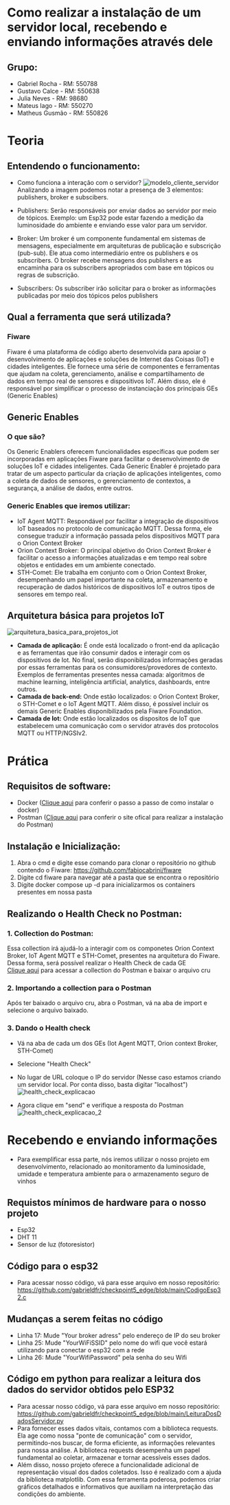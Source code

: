 # Como realizar a instalação de um servidor local, recebendo e enviando informações através dele
## Grupo:

- Gabriel Rocha - RM: 550788
- Gustavo Calce - RM: 550638
- Julia Neves - RM: 98680
- Mateus Iago - RM: 550270
- Matheus Gusmão - RM: 550826
# Teoria
## Entendendo o funcionamento:
- Como funciona a interação com o servidor?
![modelo_cliente_servidor](https://github.com/gabrieldfr/sprint3_edge/assets/127216244/faeaedec-75c2-4f1a-a0c9-98485ff4a814)
Analizando a imagem podemos notar a presença de 3 elementos: publishers, broker e subscibers.

- Publishers: Serão responsáveis por enviar dados ao servidor por meio de tópicos. Exemplo: um Esp32 pode estar fazendo a medição da luminosidade do ambiente e enviando esse valor para um servidor.
  
- Broker: Um broker é um componente fundamental em sistemas de mensagens, especialmente em arquiteturas de publicação e subscrição (pub-sub). Ele atua como intermediário entre os publishers e os subscribers. O broker recebe mensagens dos publishers e as encaminha para os subscribers apropriados com base em tópicos ou regras de subscrição.
  
- Subscribers: Os subscriber irão solicitar para o broker as informações publicadas por meio dos tópicos pelos publishers
## Qual a ferramenta que será utilizada?
### Fiware
Fiware é uma plataforma de código aberto desenvolvida para apoiar o desenvolvimento de aplicações e soluções de Internet das Coisas (IoT) e cidades inteligentes. Ele fornece uma série de componentes e ferramentas que ajudam na coleta, gerenciamento, análise e compartilhamento de dados em tempo real de sensores e dispositivos IoT. Além disso, ele é responsável por simplificar o processo de instanciação dos principais GEs (Generic Enables)
## Generic Enables
### O que são?
Os Generic Enablers oferecem funcionalidades específicas que podem ser incorporadas em aplicações Fiware para facilitar o desenvolvimento de soluções IoT e cidades inteligentes. Cada Generic Enabler é projetado para tratar de um aspecto particular da criação de aplicações inteligentes, como a coleta de dados de sensores, o gerenciamento de contextos, a segurança, a análise de dados, entre outros.

### Generic Enables que iremos utilizar:
- IoT Agent MQTT: Respondável por facilitar a integração de dispositivos IoT baseados no protocolo de comunicação MQTT. Dessa forma, ele consegue traduzir a informação passada pelos dispositivos MQTT para o Orion Context Broker
- Orion Context Broker: O principal objetivo do Orion Context Broker é facilitar o acesso a informações atualizadas e em tempo real sobre objetos e entidades em um ambiente conectado.
- STH-Comet: Ele trabalha em conjunto com o Orion Context Broker, desempenhando um papel importante na coleta, armazenamento e recuperação de dados históricos de dispositivos IoT e outros tipos de sensores em tempo real.
## Arquitetura básica para projetos IoT
![arquitetura_basica_para_projetos_iot](https://github.com/gabrieldfr/sprint3_edge/assets/127216244/c8be9842-10b4-4329-80a2-3d8aed08cb77)
- **Camada de aplicação:** É onde está localizado o front-end da aplicação e as ferramentas que irão consumir dados e interagir com os dispositivos de Iot. No final, serão disponibilizados informações geradas por essas ferramentas para os consumidores/provedores de contexto. Exemplos de ferramentas presentes nessa camada: algoritmos de machine learning, inteligência artificial, analytics, dashboards, entre outros.
- **Camada de back-end:** Onde estão localizados: o Orion Context Broker, o STH-Comet e o IoT Agent MQTT. Além disso, é possível incluir os demais Generic Enables disponibilizados pela Fiware Foundation.
- **Camada de Iot:** Onde estão localizados os dispositos de IoT que estabelecem uma comunicação com o servidor através dos protocolos MQTT ou HTTP/NGSIv2.
# Prática
## Requisitos de software:
- Docker (<a href="https://docs.docker.com/desktop/install/windows-install/">Clique aqui<a/> para conferir o passo a passo de como instalar o docker)
- Postman (<a href="https://www.postman.com/downloads/">Clique aqui<a/> para conferir o site ofical para realizar a instalação do Postman)
## Instalação e Inicialização:
1. Abra o cmd e digite esse comando para clonar o repositório no github contendo o Fiware: https://github.com/fabiocabrini/fiware
2. Digite cd fiware para navegar até a pasta que se encontra o repositório
3. Digite docker compose up -d para inicializarmos os containers presentes em nossa pasta
## Realizando o Health Check no Postman:
### 1. Collection do Postman:
Essa collection irá ajudá-lo a interagir com os componetes Orion Context Broker, IoT Agent MQTT e STH-Comet, presentes na arquitetura do Fiware. Dessa forma, será possível realizar o Health Check de cada GE <br>
<a href="https://github.com/fabiocabrini/fiware/blob/main/FIWARE.postman_collection.json">Clique aqui<a/> para acessar a collection do Postman e baixar o arquivo cru
### 2. Importando a collection para o Postman
Após ter baixado o arquivo cru, abra o Postman, vá na aba de import e selecione o arquivo baixado.
### 3. Dando o Health check
- Vá na aba de cada um dos GEs (Iot Agent MQTT, Orion context Broker, STH-Comet)
- Selecione "Health Check"
- No lugar de URL coloque o IP do servidor (Nesse caso estamos criando um servidor local. Por conta disso, basta digitar "localhost")
![health_check_explicacao](https://github.com/gabrieldfr/sprint3_edge/assets/127216244/b5098576-30dd-4e24-9670-14b36944ef19)

- Agora clique em "send" e verifique a resposta do Postman
![health_check_explicacao_2](https://github.com/gabrieldfr/sprint3_edge/assets/127216244/16fdce7f-f63f-40c4-bb67-855d91a85ce4)
# Recebendo e enviando informações
- Para exemplificar essa parte, nós iremos utilizar o nosso projeto em desenvolvimento, relacionado ao monitoramento da luminosidade, umidade e temperatura ambiente para o armazenamento seguro de vinhos
## Requistos mínimos de hardware para o nosso projeto
- Esp32
- DHT 11
- Sensor de luz (fotoresistor)

## Código para o esp32
- Para acessar nosso código, vá para esse arquivo em nosso repositório: https://github.com/gabrieldfr/checkpoint5_edge/blob/main/CodigoEsp32.c
## Mudanças a serem feitas no código
- Linha 17: Mude "Your broker adress" pelo endereço de IP do seu broker
- Linha 25: Mude "YourWiFiSSID" pelo nome do wifi que você estará utilizando para conectar o esp32 com a rede
- Linha 26: Mude "YourWifiPassword" pela senha do seu Wifi
## Código em python para realizar a leitura dos dados do servidor obtidos pelo ESP32
- Para acessar nosso código, vá para esse arquivo em nosso repositório: https://github.com/gabrieldfr/checkpoint5_edge/blob/main/LeituraDosDadosServidor.py
- Para fornecer esses dados vitais, contamos com a biblioteca requests. Ela age como nossa "ponte de comunicação" com o servidor, permitindo-nos buscar, de forma eficiente, as informações relevantes para nossa análise. A biblioteca requests desempenha um papel fundamental ao coletar, armazenar e tornar acessíveis esses dados.
- Além disso, nosso projeto oferece a funcionalidade adicional de representação visual dos dados coletados. Isso é realizado com a ajuda da biblioteca matplotlib. Com essa ferramenta poderosa, podemos criar gráficos detalhados e informativos que auxiliam na interpretação das condições do ambiente.
